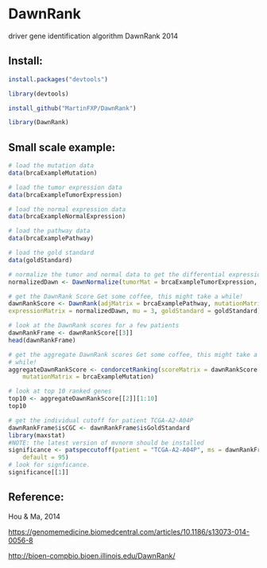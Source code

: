 # DawnRank

driver gene identification algorithm DawnRank 2014

## Install:

```r
install.packages("devtools")

library(devtools)

install_github("MartinFXP/DawnRank")

library(DawnRank)
```

## Small scale example:

```r
# load the mutation data
data(brcaExampleMutation)

# load the tumor expression data
data(brcaExampleTumorExpression)

# load the normal expression data
data(brcaExampleNormalExpression)

# load the pathway data
data(brcaExamplePathway)

# load the gold standard
data(goldStandard)

# normalize the tumor and normal data to get the differential expression
normalizedDawn <- DawnNormalize(tumorMat = brcaExampleTumorExpression, normalMat = brcaExampleNormalExpression)

# get the DawnRank Score Get some coffee, this might take a while!
dawnRankScore <- DawnRank(adjMatrix = brcaExamplePathway, mutationMatrix = brcaExampleMutation, 
expressionMatrix = normalizedDawn, mu = 3, goldStandard = goldStandard)

# look at the DawnRank scores for a few patients
dawnRankFrame <- dawnRankScore[[3]]
head(dawnRankFrame)

# get the aggregate DawnRank scores Get some coffee, this might take a
# while!
aggregateDawnRankScore <- condorcetRanking(scoreMatrix = dawnRankScore[[2]], 
    mutationMatrix = brcaExampleMutation)

# look at top 10 ranked genes
top10 <- aggregateDawnRankScore[[2]][1:10]
top10

# get the individual cutoff for patient TCGA-A2-A04P
dawnRankFrame$isCGC <- dawnRankFrame$isGoldStandard
library(maxstat)
#NOTE: the latest version of mvnorm should be installed
significance <- patspeccutoff(patient = "TCGA-A2-A04P", ms = dawnRankFrame, 
    default = 95)
# look for signficance. 
significance[[1]]
```

## Reference:

Hou & Ma, 2014

https://genomemedicine.biomedcentral.com/articles/10.1186/s13073-014-0056-8

http://bioen-compbio.bioen.illinois.edu/DawnRank/
